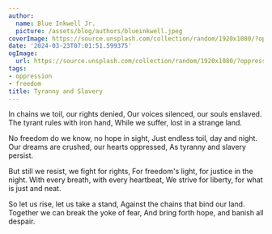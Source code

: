 ```yaml
---
author:
  name: Blue Inkwell Jr.
  picture: /assets/blog/authors/blueinkwell.jpeg
coverImage: https://source.unsplash.com/collection/random/1920x1080/?oppression
date: '2024-03-23T07:01:51.599375'
ogImage:
  url: https://source.unsplash.com/collection/random/1920x1080/?oppression
tags:
- oppression
- freedom
title: Tyranny and Slavery
---
```


In chains we toil, our rights denied,
Our voices silenced, our souls enslaved.
The tyrant rules with iron hand,
While we suffer, lost in a strange land.

No freedom do we know, no hope in sight,
Just endless toil, day and night.
Our dreams are crushed, our hearts oppressed,
As tyranny and slavery persist.

But still we resist, we fight for rights,
For freedom's light, for justice in the night.
With every breath, with every heartbeat,
We strive for liberty, for what is just and neat.

So let us rise, let us take a stand,
Against the chains that bind our land.
Together we can break the yoke of fear,
And bring forth hope, and banish all despair.